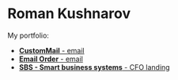 
# Roman Kushnarov
 My portfolio:
 
 
- [**CustomMail** - email](https://romankushnarov.github.io/CustomMail/ "email-template")
- [**Email Order** - email](https://romankushnarov.github.io/Email%20Order/ "email-template")
- [**SBS - Smart business systems** - CFO landing](https://romankushnarov.github.io/SBS/ "SBS landing")
